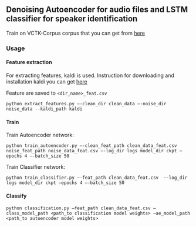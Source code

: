 
## Denoising Autoencoder for audio files and LSTM classifier for speaker identification


Train on VCTK-Corpus corpus that you can get from [here](http://www.dcs.gla.ac.uk/vincia/?p=378)




### Usage


#### Feature extraction

For extracting features, kaldi is used. 
Instruction for downloading and installation kaldi you can get [here](http://kaldi-asr.org) 


Feature are saved to `<dir_name>_feat.csv`

```
python extract_features.py —-clean_dir clean_data —-noise_dir noise_data --kaldi_path kaldi
```

#### Train

Train Autoencoder network:
```
python train_autoencoder.py —-clean_feat_path clean_data_feat.csv noise_feat_path noise_data_feat.csv —-log_dir logs model_dir ckpt —epochs 4 —-batch_size 50
```

Train Classifier network:
```
python train_classifier.py —-feat_path clean_data_feat.csv  —-log_dir logs model_dir ckpt —epochs 4 —-batch_size 50
```

#### Classify 

```
python classification.py —feat_path clean_data_feat.csv —class_model_path <path_to classification model weights> —ae_model_path <path_to autoencoder model weights>
```

